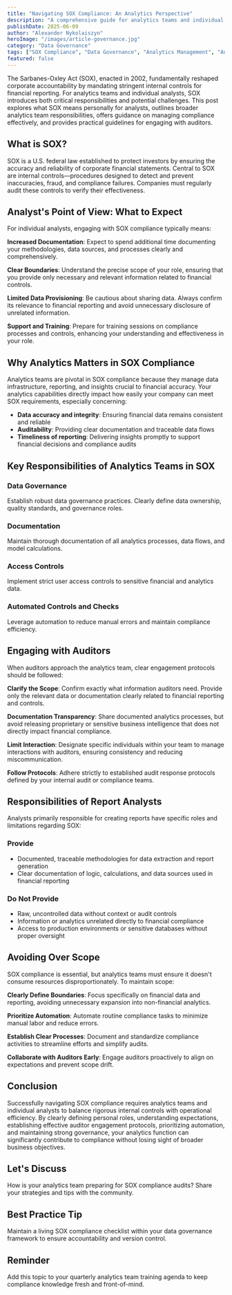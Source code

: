 ```yaml
---
title: "Navigating SOX Compliance: An Analytics Perspective"
description: "A comprehensive guide for analytics teams and individual analysts on understanding SOX compliance requirements, managing auditor relationships, and maintaining operational efficiency while meeting regulatory standards."
publishDate: 2025-06-09
author: "Alexander Nykolaiszyn"
heroImage: "/images/article-governance.jpg"
category: "Data Governance"
tags: ["SOX Compliance", "Data Governance", "Analytics Management", "Audit Preparation", "Financial Reporting", "Regulatory Compliance"]
featured: false
---
```


The Sarbanes-Oxley Act (SOX), enacted in 2002, fundamentally reshaped corporate accountability by mandating stringent internal controls for financial reporting. For analytics teams and individual analysts, SOX introduces both critical responsibilities and potential challenges. This post explores what SOX means personally for analysts, outlines broader analytics team responsibilities, offers guidance on managing compliance effectively, and provides practical guidelines for engaging with auditors.

## What is SOX?

SOX is a U.S. federal law established to protect investors by ensuring the accuracy and reliability of corporate financial statements. Central to SOX are internal controls—procedures designed to detect and prevent inaccuracies, fraud, and compliance failures. Companies must regularly audit these controls to verify their effectiveness.

## Analyst's Point of View: What to Expect

For individual analysts, engaging with SOX compliance typically means:

**Increased Documentation**: Expect to spend additional time documenting your methodologies, data sources, and processes clearly and comprehensively.

**Clear Boundaries**: Understand the precise scope of your role, ensuring that you provide only necessary and relevant information related to financial controls.

**Limited Data Provisioning**: Be cautious about sharing data. Always confirm its relevance to financial reporting and avoid unnecessary disclosure of unrelated information.

**Support and Training**: Prepare for training sessions on compliance processes and controls, enhancing your understanding and effectiveness in your role.

## Why Analytics Matters in SOX Compliance

Analytics teams are pivotal in SOX compliance because they manage data infrastructure, reporting, and insights crucial to financial accuracy. Your analytics capabilities directly impact how easily your company can meet SOX requirements, especially concerning:

- **Data accuracy and integrity**: Ensuring financial data remains consistent and reliable
- **Auditability**: Providing clear documentation and traceable data flows
- **Timeliness of reporting**: Delivering insights promptly to support financial decisions and compliance audits

## Key Responsibilities of Analytics Teams in SOX

### Data Governance

Establish robust data governance practices. Clearly define data ownership, quality standards, and governance roles.

### Documentation

Maintain thorough documentation of all analytics processes, data flows, and model calculations.

### Access Controls

Implement strict user access controls to sensitive financial and analytics data.

### Automated Controls and Checks

Leverage automation to reduce manual errors and maintain compliance efficiency.

## Engaging with Auditors

When auditors approach the analytics team, clear engagement protocols should be followed:

**Clarify the Scope**: Confirm exactly what information auditors need. Provide only the relevant data or documentation clearly related to financial reporting and controls.

**Documentation Transparency**: Share documented analytics processes, but avoid releasing proprietary or sensitive business intelligence that does not directly impact financial compliance.

**Limit Interaction**: Designate specific individuals within your team to manage interactions with auditors, ensuring consistency and reducing miscommunication.

**Follow Protocols**: Adhere strictly to established audit response protocols defined by your internal audit or compliance teams.

## Responsibilities of Report Analysts

Analysts primarily responsible for creating reports have specific roles and limitations regarding SOX:

### Provide

- Documented, traceable methodologies for data extraction and report generation
- Clear documentation of logic, calculations, and data sources used in financial reporting

### Do Not Provide

- Raw, uncontrolled data without context or audit controls
- Information or analytics unrelated directly to financial compliance
- Access to production environments or sensitive databases without proper oversight

## Avoiding Over Scope

SOX compliance is essential, but analytics teams must ensure it doesn't consume resources disproportionately. To maintain scope:

**Clearly Define Boundaries**: Focus specifically on financial data and reporting, avoiding unnecessary expansion into non-financial analytics.

**Prioritize Automation**: Automate routine compliance tasks to minimize manual labor and reduce errors.

**Establish Clear Processes**: Document and standardize compliance activities to streamline efforts and simplify audits.

**Collaborate with Auditors Early**: Engage auditors proactively to align on expectations and prevent scope drift.

## Conclusion

Successfully navigating SOX compliance requires analytics teams and individual analysts to balance rigorous internal controls with operational efficiency. By clearly defining personal roles, understanding expectations, establishing effective auditor engagement protocols, prioritizing automation, and maintaining strong governance, your analytics function can significantly contribute to compliance without losing sight of broader business objectives.

## Let's Discuss

How is your analytics team preparing for SOX compliance audits? Share your strategies and tips with the community.

## Best Practice Tip

Maintain a living SOX compliance checklist within your data governance framework to ensure accountability and version control.

## Reminder

Add this topic to your quarterly analytics team training agenda to keep compliance knowledge fresh and front-of-mind.
